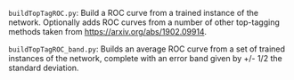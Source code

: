 `buildTopTagROC.py`: Build a ROC curve from a trained instance of the network. Optionally adds ROC curves from a number of other top-tagging methods taken from https://arxiv.org/abs/1902.09914.

`buildTopTagROC_band.py`: Builds an average ROC curve from a set of trained instances of the network, complete with an error band given by +/- 1/2 the standard deviation.
